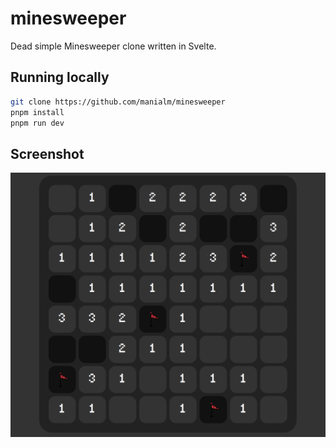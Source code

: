 # minesweeper
Dead simple Minesweeper clone written in Svelte.
## Running locally

```bash
git clone https://github.com/manialm/minesweeper
pnpm install
pnpm run dev
```

## Screenshot
![Alt text](screenshot.png)